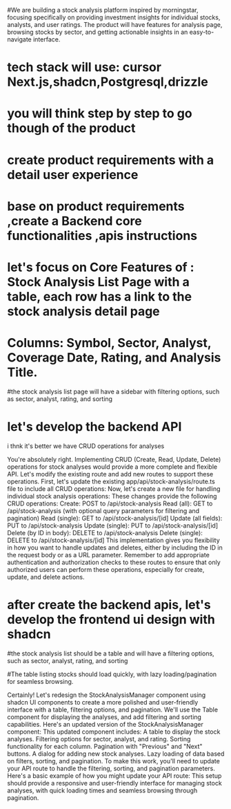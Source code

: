 
 #We are building a stock analysis platform inspired by morningstar, focusing specifically on providing investment insights for individual stocks, analysts, and user ratings. The product will have features for   analysis page, browsing stocks by sector, and getting actionable insights in an easy-to-navigate interface.

# tech stack will use: cursor  Next.js,shadcn,Postgresql,drizzle

# you will think step by step to go though of the product  

# create product requirements with a detail user experience

# base on product  requirements ,create a Backend core functionalities ,apis  instructions

<!-- # finally, give a project structure tree and file list with file content for further development -->


# let's  focus on Core Features of : Stock Analysis List Page with a table, each row has a link to the stock analysis detail page

# Columns: Symbol, Sector, Analyst, Coverage Date, Rating, and Analysis Title.

#the stock analysis list page will have a sidebar with filtering options, such as sector, analyst, rating, and sorting


# let's develop the backend API 






i thnk it's better we have CRUD operations for analyses

You're absolutely right. Implementing CRUD (Create, Read, Update, Delete) operations for stock analyses would provide a more complete and flexible API. Let's modify the existing route and add new routes to support these operations.
First, let's update the existing app/api/stock-analysis/route.ts file to include all CRUD operations:
Now, let's create a new file for handling individual stock analysis operations:
These changes provide the following CRUD operations:
Create: POST to /api/stock-analysis
Read (all): GET to /api/stock-analysis (with optional query parameters for filtering and pagination)
Read (single): GET to /api/stock-analysis/[id]
Update (all fields): PUT to /api/stock-analysis
Update (single): PUT to /api/stock-analysis/[id]
Delete (by ID in body): DELETE to /api/stock-analysis
Delete (single): DELETE to /api/stock-analysis/[id]
This implementation gives you flexibility in how you want to handle updates and deletes, either by including the ID in the request body or as a URL parameter.
Remember to add appropriate authentication and authorization checks to these routes to ensure that only authorized users can perform these operations, especially for create, update, and delete actions.




# after create the backend apis, let's develop the frontend ui design with shadcn
#the stock analysis list should be a table and will have a filtering options, such as sector, analyst, rating, and sorting

#The table listing stocks should load quickly, with lazy loading/pagination for seamless browsing.

Certainly! Let's redesign the StockAnalysisManager component using shadcn UI components to create a more polished and user-friendly interface with a table, filtering options, and pagination. We'll use the Table component for displaying the analyses, and add filtering and sorting capabilities.
Here's an updated version of the StockAnalysisManager component:
This updated component includes:
A table to display the stock analyses.
Filtering options for sector, analyst, and rating.
Sorting functionality for each column.
Pagination with "Previous" and "Next" buttons.
A dialog for adding new stock analyses.
Lazy loading of data based on filters, sorting, and pagination.
To make this work, you'll need to update your API route to handle the filtering, sorting, and pagination parameters. Here's a basic example of how you might update your API route:
This setup should provide a responsive and user-friendly interface for managing stock analyses, with quick loading times and seamless browsing through pagination.



<!-- #the stock analysis detail page will have the full analysis content, and a sidebar with related news, and a sidebar with related comments -->
